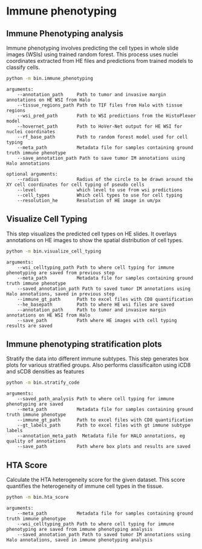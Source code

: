 # Immune phenotyping

## Immune Phenotyping analysis
Immune phenotyping involves predicting the cell types in whole slide images (WSIs) using trained random forest. This process uses nuclei coordinates extracted from HE files and predictions from trained models to classify cells.

```bash
python -m bin.immune_phenotyping 
```
```
arguments:
    --annotation_path     Path to tumor and invasive margin annotations on HE WSI from Halo
    --tissue_regions_path Path to TIF files from Halo with tissue regions
    --wsi_pred_path       Path to WSI predictions from the HistoPlexer model
    --hovernet_path       Path to HoVer-Net output for HE WSI for nuclei coordinates
    --rf_base_path        Path to random forest model used for cell typing
    --meta_path           Metadata file for samples containing ground truth immune phenotype
    --save_annotation_path Path to save tumor IM annotations using Halo annotations

optional arguments:
    --radius              Radius of the circle to be drawn around the XY cell coordinates for cell typing of pseudo cells
    --level               which level to use from wsi predictions
    --cell_types          Which cell types to use for cell typing
    --resolution_he       Resolution of HE image in um/px
```

## Visualize Cell Typing
This step visualizes the predicted cell types on HE slides. It overlays annotations on HE images to show the spatial distribution of cell types.

```bash
python -m bin.visualize_cell_typing 
```
```
arguments:
    --wsi_celltyping_path Path to where cell typing for immune phenotyping are saved from previous step
    --meta_path           Metadata file for samples containing ground truth immune phenotype
    --saved_annotation_path Path to saved tumor IM annotations using Halo annotations, saved in previous step
    --immune_gt_path      Path to excel files with CD8 quantification
    --he_basepath         Path to where HE wsi files are saved
    --annotation_path     Path to tumor and invasive margin annotations on HE WSI from Halo
    --save_path           Path where HE images with cell typing results are saved
```

## Immune phenotyping stratification plots
Stratify the data into different immune subtypes. This step generates box plots for various stratified groups. Also performs classificaiton using iCD8 and sCD8 densities as features 

```bash
python -m bin.stratify_code 
```
```
arguments:
    --saved_path_analysis Path to where cell typing for immune phenotyping are saved
    --meta_path           Metadata file for samples containing ground truth immune phenotype
    --immune_gt_path      Path to excel files with CD8 quantification
    --gt_labels_path      Path to excel files with gt immune subtype labels
    --annotation_meta_path  Metadata file for HALO annotations, eg quality of annotations
    --save_path           Path where box plots and results are saved
```

## HTA Score
Calculate the HTA heterogeneity score for the given dataset. This score quantifies the heterogeneity of immune cell types in the tissue.

```bash
python -m bin.hta_score 
```
```
arguments:
    --meta_path           Metadata file for samples containing ground truth immune phenotype
    --wsi_celltyping_path Path to where cell typing for immune phenotyping are saved from immune phenotyping analysis
    --saved_annotation_path Path to saved tumor IM annotations using Halo annotations, saved in immune phenotyping analysis

```